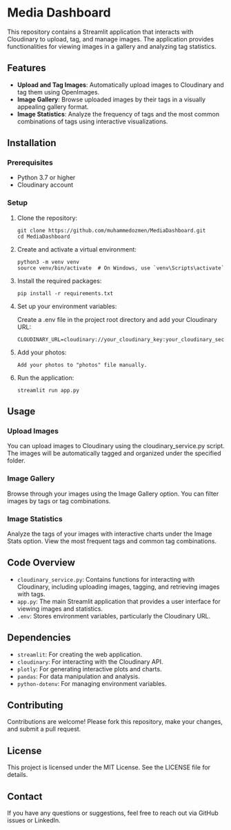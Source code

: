 # Media Dashboard

This repository contains a Streamlit application that interacts with Cloudinary to upload, tag, and manage images. The application provides functionalities for viewing images in a gallery and analyzing tag statistics.

## Features

- **Upload and Tag Images**: Automatically upload images to Cloudinary and tag them using OpenImages.
- **Image Gallery**: Browse uploaded images by their tags in a visually appealing gallery format.
- **Image Statistics**: Analyze the frequency of tags and the most common combinations of tags using interactive visualizations.

## Installation

### Prerequisites

- Python 3.7 or higher
- Cloudinary account

### Setup

1. Clone the repository:

   ```
   git clone https://github.com/muhammedozmen/MediaDashboard.git
   cd MediaDashboard
   ```

2. Create and activate a virtual environment:

   ```
   python3 -m venv venv
   source venv/bin/activate  # On Windows, use `venv\Scripts\activate`
   ```

3. Install the required packages:

   ```
   pip install -r requirements.txt
   ```

4. Set up your environment variables:
   
   Create a .env file in the project root directory and add your Cloudinary URL:
   ```
   CLOUDINARY_URL=cloudinary://your_cloudinary_key:your_cloudinary_secret@your_cloudinary_cloud_name
   ```

5. Add your photos:

    ```
    Add your photos to "photos" file manually.
    ```

7. Run the application:

   ```
   streamlit run app.py
   ```

## Usage

### Upload Images

You can upload images to Cloudinary using the cloudinary_service.py script. The images will be automatically tagged and organized under the specified folder.

### Image Gallery

Browse through your images using the Image Gallery option. You can filter images by tags or tag combinations.

### Image Statistics

Analyze the tags of your images with interactive charts under the Image Stats option. View the most frequent tags and common tag combinations.

## Code Overview

- `cloudinary_service.py`: Contains functions for interacting with Cloudinary, including uploading images, tagging, and retrieving images with tags.
- `app.py`: The main Streamlit application that provides a user interface for viewing images and statistics.
- `.env`: Stores environment variables, particularly the Cloudinary URL.

## Dependencies

- `streamlit`: For creating the web application.
- `cloudinary`: For interacting with the Cloudinary API.
- `plotly`: For generating interactive plots and charts.
- `pandas`: For data manipulation and analysis.
- `python-dotenv`: For managing environment variables.

## Contributing

Contributions are welcome! Please fork this repository, make your changes, and submit a pull request.

## License

This project is licensed under the MIT License. See the LICENSE file for details.

## Contact

If you have any questions or suggestions, feel free to reach out via GitHub issues or LinkedIn.
